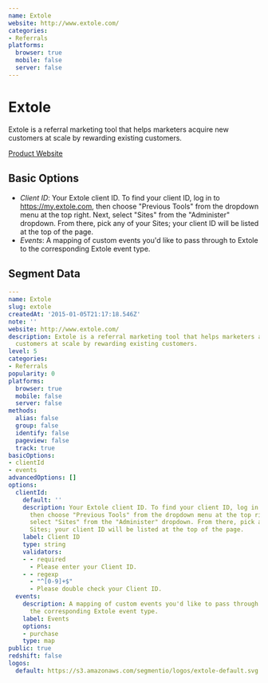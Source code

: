 ```yaml
---
name: Extole
website: http://www.extole.com/
categories:
- Referrals
platforms:
  browser: true
  mobile: false
  server: false
---
```


# Extole

Extole is a referral marketing tool that helps marketers acquire new customers at scale by rewarding existing customers.

[Product Website](http://www.extole.com/)

## Basic Options

- *Client ID*: Your Extole client ID. To find your client ID, log in to <https://my.extole.com>, then choose "Previous Tools" from the dropdown menu at the top right. Next, select "Sites" from the "Administer" dropdown. From there, pick any of your Sites; your client ID will be listed at the top of the page.
- *Events*: A mapping of custom events you'd like to pass through to Extole to the corresponding Extole event type.


## Segment Data
```yaml
---
name: Extole
slug: extole
createdAt: '2015-01-05T21:17:18.546Z'
note: ''
website: http://www.extole.com/
description: Extole is a referral marketing tool that helps marketers acquire new
  customers at scale by rewarding existing customers.
level: 5
categories:
- Referrals
popularity: 0
platforms:
  browser: true
  mobile: false
  server: false
methods:
  alias: false
  group: false
  identify: false
  pageview: false
  track: true
basicOptions:
- clientId
- events
advancedOptions: []
options:
  clientId:
    default: ''
    description: Your Extole client ID. To find your client ID, log in to <https://my.extole.com>,
      then choose "Previous Tools" from the dropdown menu at the top right. Next,
      select "Sites" from the "Administer" dropdown. From there, pick any of your
      Sites; your client ID will be listed at the top of the page.
    label: Client ID
    type: string
    validators:
    - - required
      - Please enter your Client ID.
    - - regexp
      - "^[0-9]+$"
      - Please double check your Client ID.
  events:
    description: A mapping of custom events you'd like to pass through to Extole to
      the corresponding Extole event type.
    label: Events
    options:
    - purchase
    type: map
public: true
redshift: false
logos:
  default: https://s3.amazonaws.com/segmentio/logos/extole-default.svg

```

